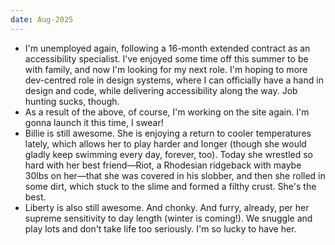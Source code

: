 ```yaml
---
date: Aug-2025
---
```


- I'm unemployed again, following a 16-month extended contract as an
  accessibility specialist. I've enjoyed some time off this summer to be with
  family, and now I'm looking for my next role. I'm hoping to more dev-centred
  role in design systems, where I can officially have a hand in design and code,
  while delivering accessibility along the way. Job hunting sucks, though.
- As a result of the above, of course, I'm working on the site again. I'm gonna
  launch it this time, I swear!
- Billie is still awesome. She is enjoying a return to cooler temperatures
  lately, which allows her to play harder and longer (though she would gladly
  keep swimming every day, forever, too). Today she wrestled so hard with her
  best friend&mdash;Riot, a Rhodesian ridgeback with maybe 30lbs on
  her&mdash;that she was covered in his slobber, and then she rolled in some
  dirt, which stuck to the slime and formed a filthy crust. She's the best.
- Liberty is also still awesome. And chonky. And furry, already, per her supreme
  sensitivity to day length (winter is coming!). We snuggle and play lots and
  don't take life too seriously. I'm so lucky to have her.
